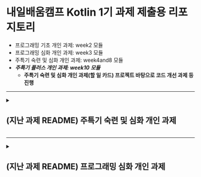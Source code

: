 # 내일배움캠프 Kotlin 1기 과제 제출용 리포지토리
- 프로그래밍 기초 개인 과제: week2 모듈
- 프로그래밍 심화 개인 과제: week3 모듈
- 주특기 숙련 및 심화 개인 과제: week4and8 모듈
- ***주특기 플러스 개인 과제: week10 모듈***
  - **주특기 숙련 및 심화 개인 과제(할 일 카드) 프로젝트 바탕으로 코드 개선 과제 등 진행** 

---

<details markdown="1">
  <summary>
    <h2>(지난 과제 README) 주특기 숙련 및 심화 개인 과제</h2>
  </summary>
  <div>

## 주특기 숙련 개인 과제 - to do 앱 백엔드 서버 만들기
### event storming <span>$\color{#dd6565}\-\ 2024.1.3. 변경$</span>
<img src="week4and8/documents/to-do-app-event-storming-v3.png" alt="to-do-application event storming" width="512"/>

### step1 ~ step3 요구사항 <span>$\color{#dd6565}\-\ 2024.1.3. 변경$</span>
- 할 일 카드 목록 조회(작성일 기준 정렬, 작성자 필터), 할 일 카드 단건 조회, 할 일 카드 작성, 할 일 카드 수정, 할 일 카드 삭제, 할 일 카드 완료
- 댓글 조회, 댓글 작성, 댓글 수정, 댓글 삭제

<img src="week4and8/documents/to-do-app-requirements-specification-v3.png" width="512" alt="to-do-application requirements specification"/>

### usecase diagram <span>$\color{#dd6565}\-\ 2023.12.29. 변경$</span>
<img src="week4and8/documents/to-do-app-usecase-diagram-v2.png" alt="to-do-application usecase diagram" width="512"/>

### API 명세 <span>$\color{#dd6565}\-\ 2024.1.3. 변경$</span>
<img src="week4and8/documents/to-do-app-api-specification-v3.png" alt="to-do-application api-specification" width="512"/>

### entity relationship diagram <span>$\color{#dd6565}\-\ 2023.12.30. 변경$</span>
<img src="week4and8/documents/to-do-app-erd-v2.png" alt="to-do-application erd" width="512"/>

### API 및 비즈니스 로직 구현 → week4 모듈 코드
- 2023.12.29. step1 구현
  - [PR](https://github.com/rugii913/KotlinAssignment/pulls?q=to-do-app+is%3Apr+is%3Aclosed) 및
[프로젝트](https://github.com/users/rugii913/projects/8) 참고 

  </div>
</details>

---

<details markdown="1">
  <summary>
    <h2>(지난 과제 README) 프로그래밍 심화 개인 과제</h2>
  </summary>
  <div>

### 요구사항(Lv1 ~ Lv3)
- 메인 메뉴판과 상세 메뉴판
  - 입력받은 숫자에 따라 다른 로직을 실행(if, when을 활용)
  - 반복문을 이용해서 특정 번호가 입력되면 프로그램을 종료
    <br/>

- 필요한 클래스 설계(버거, 아이스크림, 음료, 맥주, 주문, 공통 등) - 주문, 결제 등은 Lv1 ~ Lv3 구현 후 설계
  - 클래스들의 프로퍼티와 메서드를 정의
  - 설계한 클래스들이 상속 관계를 가지도록 함
  - 하나의 리스트 객체로 모든 메뉴들을 관리하도록 함
    <br/>

### 추가 요구 사항(Lv4 ~ Lv5): 위 1, 2 요구사항까지 구현하고 난 후에 구현할 것
- 예외처리: 숫자 입력 필요한 곳에 문자 입력된 경우
- 현재 잔액과 가격을 비교하여 구매 가능한 상태를 정의
- 특정 작업이 종료된 후, 3초 뒤에 다른 작업을 수행하게 함
- 결제 시 현재 시간과 비교, 특정 시간대에는 결제할 수 없다는 알림창을 띄워줌
- 프로그램을 종료할 때까지 5초마다 현재 주문 대기수를 실시간으로 출력

~~### 유스케이스 - TODO~~

~~### 클래스 다이어그램 - TODO~~

  </div>
</details>
